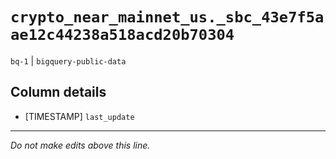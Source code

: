 # `crypto_near_mainnet_us._sbc_43e7f5aae12c44238a518acd20b70304`
`bq-1` | `bigquery-public-data`

## Column details
* [TIMESTAMP] `last_update`

-------------------------------------------------------------------------------
*Do not make edits above this line.*
